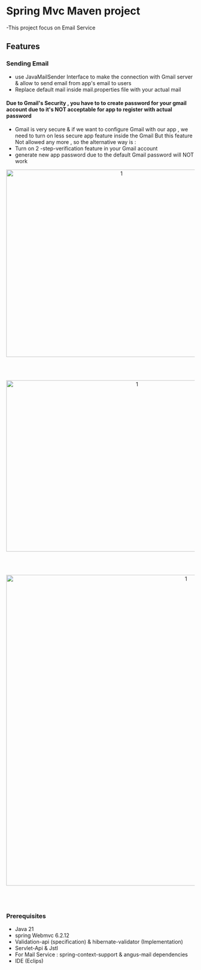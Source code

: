 # Spring Mvc Maven project
-This project focus on Email Service 
## Features
### Sending Email
- use JavaMailSender Interface to make the connection with Gmail server & allow to send email from app's email to users
- Replace default mail inside mail.properties file with your actual mail
#### Due to Gmail's Security , you have to  to create password for your gmail account due to it's NOT acceptable for app to register with actual password
- Gmail is very secure & if we want to configure Gmail with our app , we need to turn on less secure app feature inside the Gmail But this feature Not allowed any more , so the alternative way is :
- Turn on 2 -step-verification feature in your Gmail account
- generate new app password due to the default Gmail password will NOT work
<p align="center">
<img width="600" align="center" height="500" alt="1" src="https://github.com/user-attachments/assets/2ef4e9fb-cc44-434f-9237-9bec6e663b78" />
</p>
<br><br>
<p align="center">
<img width="683" height="457" alt="1" src="https://github.com/user-attachments/assets/8d1c4650-5664-4bec-b03a-4cd0fcdde566" />
</p>
<br><br>
<p align="center">
<img width="945" height="829" alt="1" src="https://github.com/user-attachments/assets/f843630b-47b9-4a8d-8a70-b39fc739f768" />
</p>
<br><br>

### Prerequisites
- Java 21
- spring Webmvc 6.2.12
- Validation-api (specification) & hibernate-validator (Implementation)
- Servlet-Api & Jstl
- For Mail Service : spring-context-support & angus-mail dependencies
- IDE (Eclips)
